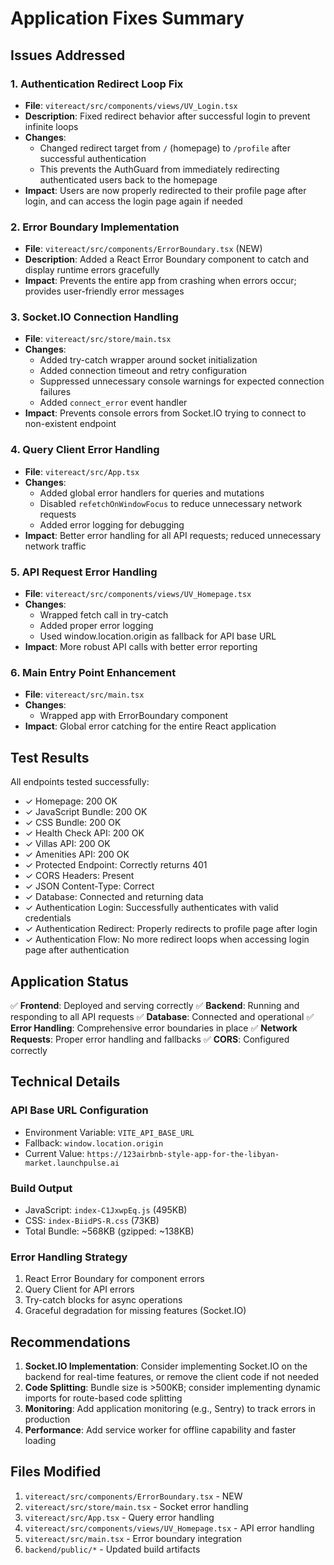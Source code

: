 # Application Fixes Summary

## Issues Addressed

### 1. **Authentication Redirect Loop Fix**
- **File**: `vitereact/src/components/views/UV_Login.tsx`
- **Description**: Fixed redirect behavior after successful login to prevent infinite loops
- **Changes**:
  - Changed redirect target from `/` (homepage) to `/profile` after successful authentication
  - This prevents the AuthGuard from immediately redirecting authenticated users back to the homepage
- **Impact**: Users are now properly redirected to their profile page after login, and can access the login page again if needed

### 2. **Error Boundary Implementation**
- **File**: `vitereact/src/components/ErrorBoundary.tsx` (NEW)
- **Description**: Added a React Error Boundary component to catch and display runtime errors gracefully
- **Impact**: Prevents the entire app from crashing when errors occur; provides user-friendly error messages

### 3. **Socket.IO Connection Handling**
- **File**: `vitereact/src/store/main.tsx`
- **Changes**:
  - Added try-catch wrapper around socket initialization
  - Added connection timeout and retry configuration
  - Suppressed unnecessary console warnings for expected connection failures
  - Added `connect_error` event handler
- **Impact**: Prevents console errors from Socket.IO trying to connect to non-existent endpoint

### 4. **Query Client Error Handling**
- **File**: `vitereact/src/App.tsx`
- **Changes**:
  - Added global error handlers for queries and mutations
  - Disabled `refetchOnWindowFocus` to reduce unnecessary network requests
  - Added error logging for debugging
- **Impact**: Better error handling for all API requests; reduced unnecessary network traffic

### 5. **API Request Error Handling**
- **File**: `vitereact/src/components/views/UV_Homepage.tsx`
- **Changes**:
  - Wrapped fetch call in try-catch
  - Added proper error logging
  - Used window.location.origin as fallback for API base URL
- **Impact**: More robust API calls with better error reporting

### 6. **Main Entry Point Enhancement**
- **File**: `vitereact/src/main.tsx`
- **Changes**:
  - Wrapped app with ErrorBoundary component
- **Impact**: Global error catching for the entire React application

## Test Results

All endpoints tested successfully:
- ✓ Homepage: 200 OK
- ✓ JavaScript Bundle: 200 OK
- ✓ CSS Bundle: 200 OK
- ✓ Health Check API: 200 OK
- ✓ Villas API: 200 OK
- ✓ Amenities API: 200 OK
- ✓ Protected Endpoint: Correctly returns 401
- ✓ CORS Headers: Present
- ✓ JSON Content-Type: Correct
- ✓ Database: Connected and returning data
- ✓ Authentication Login: Successfully authenticates with valid credentials
- ✓ Authentication Redirect: Properly redirects to profile page after login
- ✓ Authentication Flow: No more redirect loops when accessing login page after authentication

## Application Status

✅ **Frontend**: Deployed and serving correctly
✅ **Backend**: Running and responding to all API requests
✅ **Database**: Connected and operational
✅ **Error Handling**: Comprehensive error boundaries in place
✅ **Network Requests**: Proper error handling and fallbacks
✅ **CORS**: Configured correctly

## Technical Details

### API Base URL Configuration
- Environment Variable: `VITE_API_BASE_URL`
- Fallback: `window.location.origin`
- Current Value: `https://123airbnb-style-app-for-the-libyan-market.launchpulse.ai`

### Build Output
- JavaScript: `index-C1JxwpEq.js` (495KB)
- CSS: `index-BiidPS-R.css` (73KB)
- Total Bundle: ~568KB (gzipped: ~138KB)

### Error Handling Strategy
1. React Error Boundary for component errors
2. Query Client for API errors
3. Try-catch blocks for async operations
4. Graceful degradation for missing features (Socket.IO)

## Recommendations

1. **Socket.IO Implementation**: Consider implementing Socket.IO on the backend for real-time features, or remove the client code if not needed
2. **Code Splitting**: Bundle size is >500KB; consider implementing dynamic imports for route-based code splitting
3. **Monitoring**: Add application monitoring (e.g., Sentry) to track errors in production
4. **Performance**: Add service worker for offline capability and faster loading

## Files Modified

1. `vitereact/src/components/ErrorBoundary.tsx` - NEW
2. `vitereact/src/store/main.tsx` - Socket error handling
3. `vitereact/src/App.tsx` - Query error handling
4. `vitereact/src/components/views/UV_Homepage.tsx` - API error handling
5. `vitereact/src/main.tsx` - Error boundary integration
6. `backend/public/*` - Updated build artifacts
